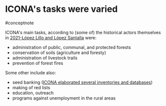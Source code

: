 # ICONA's tasks were varied
#conceptnote



ICONA's main tasks, according to (some of) the historical actors themselves in [2021-López Lillo and López Santalla](2021-López%20Lillo%20and%20López%20Santalla.md) were:

- administration of public, communal, and protected forests  
- conservation of soils (agriculture and foresty)  
- administration of livestock trails  
- prevention of forest fires


Some other include also:
- seed banking ([ICONA elaborated several inventories and databases](ICONA%20elaborated%20several%20inventories%20and%20databases.md))
- making of red lists
- education, outreach
- programs against unemployment in the rural areas